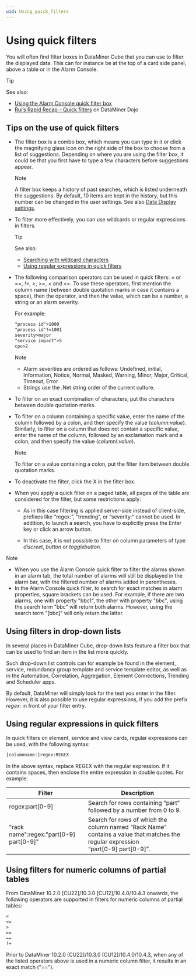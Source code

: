 ```yaml
---
uid: Using_quick_filters
---
```


# Using quick filters

You will often find filter boxes in DataMiner Cube that you can use to filter the displayed data. This can for instance be at the top of a card side panel, above a table or in the Alarm Console.

> [!TIP]
> See also:
>
> - [Using the Alarm Console quick filter box](xref:ApplyingAlarmFiltersInTheAlarmConsole#using-the-alarm-console-quick-filter-box)
> - [Rui’s Rapid Recap – Quick filters](https://community.dataminer.services/video/ruis-rapid-recap-quick-filters/) on DataMiner Dojo

## Tips on the use of quick filters

- The filter box is a combo box, which means you can type in it or click the magnifying glass icon on the right side of the box to choose from a list of suggestions. Depending on where you are using the filter box, it could be that you first have to type a few characters before suggestions appear.

    > [!NOTE]
    > A filter box keeps a history of past searches, which is listed underneath the suggestions. By default, 10 items are kept in the history, but this number can be changed in the user settings. See also [Data Display settings](xref:User_settings#data-display-settings).

- To filter more effectively, you can use wildcards or regular expressions in filters.

    > [!TIP]
    > See also:
    > - [Searching with wildcard characters](xref:Searching_in_DataMiner_Cube#searching-with-wildcard-characters)
    > - [Using regular expressions in quick filters](#using-regular-expressions-in-quick-filters)

- The following comparison operators can be used in quick filters: = or ==, *!=*, *\>*, *\>=*, *\<* and *\<=*. To use these operators, first mention the column name (between double quotation marks in case it contains a space), then the operator, and then the value, which can be a number, a string or an alarm severity.

    For example:

    ```txt
    "process id">1000
    "process id"!=1001
    severity>major
    "service impact">5
    cpu>2
    ```

    > [!NOTE]
    > - Alarm severities are ordered as follows: Undefined, initial, Information, Notice, Normal, Masked, Warning, Minor, Major, Critical, Timeout, Error
    > - Strings use the .Net string order of the current culture.

- To filter on an exact combination of characters, put the characters between double quotation marks.

- To filter on a column containing a specific value, enter the name of the column followed by a colon, and then specify the value (*column:value*). Similarly, to filter on a column that does not contain a specific value, enter the name of the column, followed by an exclamation mark and a colon, and then specify the value (*column!:value*).

    > [!NOTE]
    > To filter on a value containing a colon, put the filter item between double quotation marks.

- To deactivate the filter, click the X in the filter box.

- When you apply a quick filter on a paged table, all pages of the table are considered for the filter, but some restrictions apply:

  - As in this case filtering is applied server-side instead of client-side, prefixes like “regex:”, “trending”, or “severity:” cannot be used. In addition, to launch a search, you have to explicitly press the Enter key or click an arrow button.

  - In this case, it is not possible to filter on column parameters of type *discreet*, *button* or *togglebutton*.

> [!NOTE]
>
> - When you use the Alarm Console quick filter to filter the alarms shown in an alarm tab, the total number of alarms will still be displayed in the alarm bar, with the filtered number of alarms added in parentheses.
> - In the Alarm Console quick filter, to search for exact matches in alarm properties, square brackets can be used. For example, if there are two alarms, one with property "bbc1", the other with property "bbc", using the search term "bbc" will return both alarms. However, using the search term "\[bbc\]" will only return the latter.

## Using filters in drop-down lists

In several places in DataMiner Cube, drop-down lists feature a filter box that can be used to find an item in the list more quickly.

Such drop-down list controls can for example be found in the element, service, redundancy group template and service template editor, as well as in the Automation, Correlation, Aggregation, Element Connections, Trending and Scheduler apps.

By default, DataMiner will simply look for the text you enter in the filter. However, it is also possible to use regular expressions, if you add the prefix *regex:* in front of your filter entry.

## Using regular expressions in quick filters

In quick filters on element, service and view cards, regular expressions can be used, with the following syntax:

```txt
[columnname:]regex:REGEX
```

In the above syntax, replace REGEX with the regular expression. If it contains spaces, then enclose the entire expression in double quotes. For example:

| Filter                                      | Description                                                                                                                               |
|---------------------------------------------|-------------------------------------------------------------------------------------------------------------------------------------------|
| regex:part\[0-9\]                           | Search for rows containing “part” followed by a number from 0 to 9.                                                                       |
| "rack name":regex:"part\[0-9\] part\[0-9\]" | Search for rows of which the column named “Rack Name” contains a value that matches the regular expression <br>“part\[0-9\] part\[0-9\]”. |

## Using filters for numeric columns of partial tables

From DataMiner 10.2.0 [CU22]/10.3.0 [CU12]/10.4.0/10.4.3 onwards<!--RN 38367-->, the following operators are supported in filters for numeric columns of partial tables:

```txt
<
<=
>
>=
==
!=
```

Prior to DataMiner 10.2.0 [CU22]/10.3.0 [CU12]/10.4.0/10.4.3, when any of the listed operators above is used in a numeric column filter, it results in an exact match ("==").
